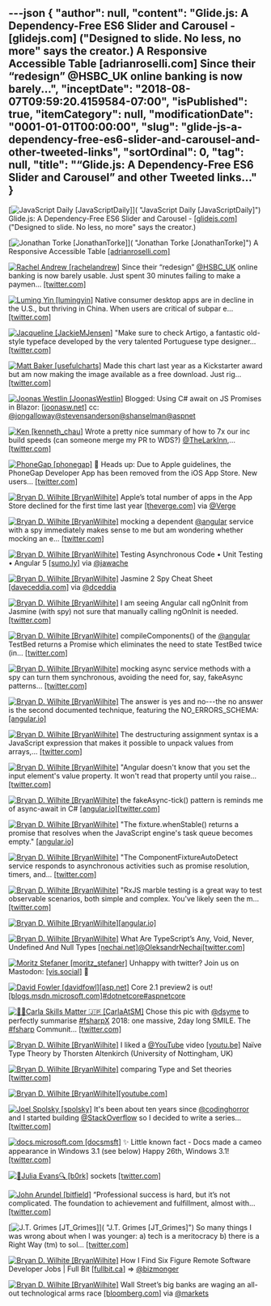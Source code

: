 ---json
{
  "author": null,
  "content": "Glide.js: A Dependency-Free ES6 Slider and Carousel -       [glidejs.com] (\"Designed to slide. No less, no more\" says the creator.) A Responsive Accessible Table       [adrianroselli.com] Since their “redesign”       @HSBC_UK online banking is now barely...",
  "inceptDate": "2018-08-07T09:59:20.4159584-07:00",
  "isPublished": true,
  "itemCategory": null,
  "modificationDate": "0001-01-01T00:00:00",
  "slug": "glide-js-a-dependency-free-es6-slider-and-carousel-and-other-tweeted-links",
  "sortOrdinal": 0,
  "tag": null,
  "title": "“Glide.js: A Dependency-Free ES6 Slider and Carousel” and other Tweeted links…"
}
---

[<img alt="JavaScript Daily [JavaScriptDaily]" src="https://songhay.blob.core.windows.net/shared-social-twitter/JavaScriptDaily.jpg">]( "JavaScript Daily [JavaScriptDaily]") Glide.js: A Dependency-Free ES6 Slider and Carousel - [[glidejs.com]](https://glidejs.com/) ("Designed to slide. No less, no more" says the creator.)

[<img alt="Jonathan Torke [JonathanTorke]" src="https://songhay.blob.core.windows.net/shared-social-twitter/JonathanTorke.jpg">]( "Jonathan Torke [JonathanTorke]") A Responsive Accessible Table [[adrianroselli.com]](http://adrianroselli.com/2017/11/a-responsive-accessible-table.html)

[<img alt="Rachel Andrew [rachelandrew]" src="https://songhay.blob.core.windows.net/shared-social-twitter/rachelandrew.jpg">](https://t.co/bnYdfVIAqQ "Rachel Andrew [rachelandrew]") Since their “redesign” [@HSBC_UK](http://twitter.com/HSBC_UK) online banking is now barely usable. Just spent 30 minutes failing to make a paymen… [[twitter.com]](https://twitter.com/i/web/status/982498977978314752)

[<img alt="Luming Yin [lumingyin]" src="https://songhay.blob.core.windows.net/shared-social-twitter/lumingyin.jpg">](https://t.co/QkRgZgjnRV "Luming Yin [lumingyin]") Native consumer desktop apps are in decline in the U.S., but thriving in China. When users are critical of subpar e… [[twitter.com]](https://twitter.com/i/web/status/982382504127680512)

[<img alt="Jacqueline [JackieMJensen]" src="https://songhay.blob.core.windows.net/shared-social-twitter/JackieMJensen.jpg">](https://t.co/DYdE13nkCx "Jacqueline [JackieMJensen]") "Make sure to check Artigo, a fantastic old-style typeface developed by the very talented Portuguese type designer… [[twitter.com]](https://twitter.com/i/web/status/982621544148094977)

[<img alt="Matt Baker [usefulcharts]" src="https://songhay.blob.core.windows.net/shared-social-twitter/usefulcharts.jpg">](https://t.co/mH4WOdXhWb "Matt Baker [usefulcharts]") Made this chart last year as a Kickstarter award but am now making the image available as a free download. Just rig… [[twitter.com]](https://twitter.com/i/web/status/982306942352670722)

[<img alt="Joonas Westlin [JoonasWestlin]" src="https://songhay.blob.core.windows.net/shared-social-twitter/JoonasWestlin.jpg">](https://t.co/bfOKix5qfx "Joonas Westlin [JoonasWestlin]") Blogged: Using C# await on JS Promises in Blazor: [[joonasw.net]](https://joonasw.net/view/csharp-await-and-js-promises-in-blazor) cc: [@jongalloway](http://twitter.com/jongalloway)[@stevensanderson](http://twitter.com/stevensanderson)[@shanselman](http://twitter.com/shanselman)[@aspnet](http://twitter.com/aspnet)

[<img alt="Ken [kenneth_chau]" src="https://songhay.blob.core.windows.net/shared-social-twitter/kenneth_chau.jpg">](https://t.co/qTZTQvb2sL "Ken [kenneth_chau]") Wrote a pretty nice summary of how to 7x our inc build speeds (can someone merge my PR to WDS?) [@TheLarkInn](http://twitter.com/TheLarkInn),… [[twitter.com]](https://twitter.com/i/web/status/982320116133052416)

[<img alt="PhoneGap [phonegap]" src="https://songhay.blob.core.windows.net/shared-social-twitter/phonegap.jpg">](http://t.co/2675DKJRsV "PhoneGap [phonegap]") 🚨 Heads up: Due to Apple guidelines, the PhoneGap Developer App has been removed from the iOS App Store. New users… [[twitter.com]](https://twitter.com/i/web/status/982022400085712896)

[<img alt="Bryan D. Wilhite [BryanWilhite]" src="https://songhay.blob.core.windows.net/shared-social-twitter/BryanWilhite.jpeg">](http://t.co/UNdqV0Z1zz "Bryan D. Wilhite [BryanWilhite]") Apple’s total number of apps in the App Store declined for the first time last year [[theverge.com]](https://www.theverge.com/2018/4/5/17204074/apple-number-app-store-record-low-2017-developers-ios?utm_campaign=theverge&utm_content=entry&utm_medium=social&utm_source=twitter) via [@Verge](http://twitter.com/Verge)

[<img alt="Bryan D. Wilhite [BryanWilhite]" src="https://songhay.blob.core.windows.net/shared-social-twitter/BryanWilhite.jpeg">](http://t.co/UNdqV0Z1zz "Bryan D. Wilhite [BryanWilhite]") mocking a dependent [@angular](http://twitter.com/angular) service with a spy immediately makes sense to me but am wondering whether mocking an e… [[twitter.com]](https://twitter.com/i/web/status/982405601119502336)

[<img alt="Bryan D. Wilhite [BryanWilhite]" src="https://songhay.blob.core.windows.net/shared-social-twitter/BryanWilhite.jpeg">](http://t.co/UNdqV0Z1zz "Bryan D. Wilhite [BryanWilhite]") Testing Asynchronous Code • Unit Testing • Angular 5 [[sumo.ly]](http://sumo.ly/DxUT) via [@jawache](http://twitter.com/jawache)

[<img alt="Bryan D. Wilhite [BryanWilhite]" src="https://songhay.blob.core.windows.net/shared-social-twitter/BryanWilhite.jpeg">](http://t.co/UNdqV0Z1zz "Bryan D. Wilhite [BryanWilhite]") Jasmine 2 Spy Cheat Sheet [[daveceddia.com]](https://daveceddia.com/jasmine-2-spy-cheat-sheet/) via [@dceddia](http://twitter.com/dceddia)

[<img alt="Bryan D. Wilhite [BryanWilhite]" src="https://songhay.blob.core.windows.net/shared-social-twitter/BryanWilhite.jpeg">](http://t.co/UNdqV0Z1zz "Bryan D. Wilhite [BryanWilhite]") I am seeing Angular call ngOnInit from Jasmine (with spy) not sure that manually calling ngOnInit is needed. [[twitter.com]](https://twitter.com/BryanWilhite/status/982314310432010241/photo/1)

[<img alt="Bryan D. Wilhite [BryanWilhite]" src="https://songhay.blob.core.windows.net/shared-social-twitter/BryanWilhite.jpeg">](http://t.co/UNdqV0Z1zz "Bryan D. Wilhite [BryanWilhite]") compileComponents() of the [@angular](http://twitter.com/angular) TestBed returns a Promise which eliminates the need to state TestBed twice (in… [[twitter.com]](https://twitter.com/i/web/status/982417439051755520)

[<img alt="Bryan D. Wilhite [BryanWilhite]" src="https://songhay.blob.core.windows.net/shared-social-twitter/BryanWilhite.jpeg">](http://t.co/UNdqV0Z1zz "Bryan D. Wilhite [BryanWilhite]") mocking async service methods with a spy can turn them synchronous, avoiding the need for, say, fakeAsync patterns… [[twitter.com]](https://twitter.com/i/web/status/982427025980850176)

[<img alt="Bryan D. Wilhite [BryanWilhite]" src="https://songhay.blob.core.windows.net/shared-social-twitter/BryanWilhite.jpeg">](http://t.co/UNdqV0Z1zz "Bryan D. Wilhite [BryanWilhite]") The answer is yes and no---the no answer is the second documented technique, featuring the NO_ERRORS_SCHEMA: [[angular.io]](https://angular.io/guide/testing#no_errors_schema)

[<img alt="Bryan D. Wilhite [BryanWilhite]" src="https://songhay.blob.core.windows.net/shared-social-twitter/BryanWilhite.jpeg">](http://t.co/UNdqV0Z1zz "Bryan D. Wilhite [BryanWilhite]") The destructuring assignment syntax is a JavaScript expression that makes it possible to unpack values from arrays,… [[twitter.com]](https://twitter.com/i/web/status/982406798593351680)

[<img alt="Bryan D. Wilhite [BryanWilhite]" src="https://songhay.blob.core.windows.net/shared-social-twitter/BryanWilhite.jpeg">](http://t.co/UNdqV0Z1zz "Bryan D. Wilhite [BryanWilhite]") "Angular doesn't know that you set the input element's value property. It won't read that property until you raise… [[twitter.com]](https://twitter.com/i/web/status/982422922353504256)

[<img alt="Bryan D. Wilhite [BryanWilhite]" src="https://songhay.blob.core.windows.net/shared-social-twitter/BryanWilhite.jpeg">](http://t.co/UNdqV0Z1zz "Bryan D. Wilhite [BryanWilhite]") the fakeAsync-tick() pattern is reminds me of async-await in C# [[angular.io]](https://angular.io/guide/testing#async-test-with-fakeasync)[[twitter.com]](https://twitter.com/BryanWilhite/status/982428950730166272/photo/1)

[<img alt="Bryan D. Wilhite [BryanWilhite]" src="https://songhay.blob.core.windows.net/shared-social-twitter/BryanWilhite.jpeg">](http://t.co/UNdqV0Z1zz "Bryan D. Wilhite [BryanWilhite]") "The fixture.whenStable() returns a promise that resolves when the JavaScript engine's task queue becomes empty." [[angular.io]](https://angular.io/guide/testing#whenstable)

[<img alt="Bryan D. Wilhite [BryanWilhite]" src="https://songhay.blob.core.windows.net/shared-social-twitter/BryanWilhite.jpeg">](http://t.co/UNdqV0Z1zz "Bryan D. Wilhite [BryanWilhite]") "The ComponentFixtureAutoDetect service responds to asynchronous activities such as promise resolution, timers, and… [[twitter.com]](https://twitter.com/i/web/status/982422435143213056)

[<img alt="Bryan D. Wilhite [BryanWilhite]" src="https://songhay.blob.core.windows.net/shared-social-twitter/BryanWilhite.jpeg">](http://t.co/UNdqV0Z1zz "Bryan D. Wilhite [BryanWilhite]") "RxJS marble testing is a great way to test observable scenarios, both simple and complex. You've likely seen the m… [[twitter.com]](https://twitter.com/i/web/status/982474964749074432)

[<img alt="Bryan D. Wilhite [BryanWilhite]" src="https://songhay.blob.core.windows.net/shared-social-twitter/BryanWilhite.jpeg">](http://t.co/UNdqV0Z1zz "Bryan D. Wilhite [BryanWilhite]")[[angular.io]](https://angular.io/guide/testing#component-marble-tests)

[<img alt="Bryan D. Wilhite [BryanWilhite]" src="https://songhay.blob.core.windows.net/shared-social-twitter/BryanWilhite.jpeg">](http://t.co/UNdqV0Z1zz "Bryan D. Wilhite [BryanWilhite]") What Are TypeScript’s Any, Void, Never, Undefined And Null Types [[nechai.net]](http://www.nechai.net/2017/02/12/what-are-typescripts-any-void-never-undefined-and-null-types/)[@OleksandrNechai](http://twitter.com/OleksandrNechai)[[twitter.com]](https://twitter.com/BryanWilhite/status/982018973913923584/photo/1)

[<img alt="Moritz Stefaner [moritz_stefaner]" src="https://songhay.blob.core.windows.net/shared-social-twitter/moritz_stefaner.jpeg">](https://t.co/lz6JKslYPe "Moritz Stefaner [moritz_stefaner]") Unhappy with twitter? Join us on Mastodon: [[vis.social]](https://vis.social) 🐘

[<img alt="David Fowler [davidfowl]" src="https://songhay.blob.core.windows.net/shared-social-twitter/davidfowl.jpeg">](https://t.co/XKK4NcxDZ3 "David Fowler [davidfowl]")[[asp.net]](http://ASP.NET) Core 2.1 preview2 is out! [[blogs.msdn.microsoft.com]](https://blogs.msdn.microsoft.com/webdev/2018/04/12/asp-net-core-2-1-0-preview2-now-available/)[#dotnetcore](http://twitter.com/search?q=%23dotnetcore)[#aspnetcore](http://twitter.com/search?q=%23aspnetcore)

[<img alt="🏳️‍🌈Carla Skills Matter 🇯🇵 [CarlaAtSM]" src="https://songhay.blob.core.windows.net/shared-social-twitter/CarlaAtSM.jpg">](https://t.co/UepX8zgVTD "🏳️‍🌈Carla Skills Matter 🇯🇵 [CarlaAtSM]") Chose this pic with [@dsyme](http://twitter.com/dsyme) to perfectly summarise [#fsharpX](http://twitter.com/search?q=%23fsharpX) 2018: one massive, 2day long SMILE. The [#fsharp](http://twitter.com/search?q=%23fsharp) Communit… [[twitter.com]](https://twitter.com/i/web/status/982517551874928640)

[<img alt="Bryan D. Wilhite [BryanWilhite]" src="https://songhay.blob.core.windows.net/shared-social-twitter/BryanWilhite.jpeg">](http://t.co/UNdqV0Z1zz "Bryan D. Wilhite [BryanWilhite]") I liked a [@YouTube](http://twitter.com/YouTube) video [[youtu.be]](http://youtu.be/bNG53SA4n48?a) Naïve Type Theory by Thorsten Altenkirch (University of Nottingham, UK)

[<img alt="Bryan D. Wilhite [BryanWilhite]" src="https://songhay.blob.core.windows.net/shared-social-twitter/BryanWilhite.jpeg">](http://t.co/UNdqV0Z1zz "Bryan D. Wilhite [BryanWilhite]") comparing Type and Set theories [[twitter.com]](https://twitter.com/BryanWilhite/status/982336779876368384/photo/1)

[<img alt="Bryan D. Wilhite [BryanWilhite]" src="https://songhay.blob.core.windows.net/shared-social-twitter/BryanWilhite.jpeg">](http://t.co/UNdqV0Z1zz "Bryan D. Wilhite [BryanWilhite]")[[youtube.com]](https://www.youtube.com/watch?v=xMAqniX2Paw)

[<img alt="Joel Spolsky [spolsky]" src="https://songhay.blob.core.windows.net/shared-social-twitter/spolsky.jpeg">](https://t.co/ZHNWlmFE3H "Joel Spolsky [spolsky]") It's been about ten years since [@codinghorror](http://twitter.com/codinghorror) and I started building [@StackOverflow](http://twitter.com/StackOverflow) so I decided to write a series… [[twitter.com]](https://twitter.com/i/web/status/982250865846177794)

[<img alt="docs.microsoft.com [docsmsft]" src="https://songhay.blob.core.windows.net/shared-social-twitter/docsmsft.jpg">](https://t.co/pBNlKvAduu "docs.microsoft.com [docsmsft]") ✨ Little known fact - Docs made a cameo appearance in Windows 3.1 (see below) Happy 26th, Windows 3.1! [[twitter.com]](https://twitter.com/docsmsft/status/982300748233916416/photo/1)

[<img alt="🔎Julia Evans🔍 [b0rk]" src="https://songhay.blob.core.windows.net/shared-social-twitter/b0rk.jpg">](http://t.co/9Wxp3hwduY "🔎Julia Evans🔍 [b0rk]") sockets [[twitter.com]](https://twitter.com/b0rk/status/982472526960918528/photo/1)

[<img alt="John Arundel [bitfield]" src="https://songhay.blob.core.windows.net/shared-social-twitter/bitfield.jpeg">](https://t.co/OfjPk1VNvq "John Arundel [bitfield]") “Professional success is hard, but it’s not complicated. The foundation to achievement and fulfillment, almost with… [[twitter.com]](https://twitter.com/i/web/status/982581505670221826)

[<img alt="J.T. Grimes [JT_Grimes]" src="https://songhay.blob.core.windows.net/shared-social-twitter/JT_Grimes.jpg">]( "J.T. Grimes [JT_Grimes]") So many things I was wrong about when I was younger: a) tech is a meritocracy b) there is a Right Way (tm) to sol… [[twitter.com]](https://twitter.com/i/web/status/982348049681809414)

[<img alt="Bryan D. Wilhite [BryanWilhite]" src="https://songhay.blob.core.windows.net/shared-social-twitter/BryanWilhite.jpeg">](http://t.co/UNdqV0Z1zz "Bryan D. Wilhite [BryanWilhite]") How I Find Six Figure Remote Software Developer Jobs | Full Bit [[fullbit.ca]](http://fullbit.ca/how-i-find-six-figure-remote-software-developer-jobs/) =&gt; [@bizmonger](http://twitter.com/bizmonger)

[<img alt="Bryan D. Wilhite [BryanWilhite]" src="https://songhay.blob.core.windows.net/shared-social-twitter/BryanWilhite.jpeg">](http://t.co/UNdqV0Z1zz "Bryan D. Wilhite [BryanWilhite]") Wall Street’s big banks are waging an all-out technological arms race [[bloomberg.com]](https://www.bloomberg.com/news/features/2018-04-05/wall-street-s-big-banks-are-waging-an-all-out-technological-arms) via [@markets](http://twitter.com/markets)

